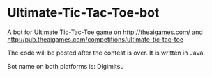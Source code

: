 # Ultimate-Tic-Tac-Toe-bot
A bot for Ultimate Tic-Tac-Toe game on http://theaigames.com/ and http://pub.theaigames.com/competitions/ultimate-tic-tac-toe

The code will be posted after the contest is over. It is written in Java.

Bot name on both platforms is: Digimitsu
